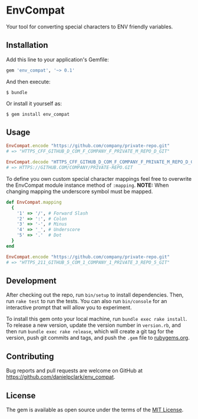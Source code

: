 # EnvCompat

Your tool for converting special characters to ENV friendly variables.

## Installation

Add this line to your application's Gemfile:

```ruby
gem 'env_compat', '~> 0.1'
```

And then execute:

    $ bundle

Or install it yourself as:

    $ gem install env_compat

## Usage

```ruby
EnvCompat.encode "https://github.com/company/private-repo.git"
# => "HTTPS_CFF_GITHUB_D_COM_F_COMPANY_F_PRIVATE_M_REPO_D_GIT" 

EnvCompat.decode "HTTPS_CFF_GITHUB_D_COM_F_COMPANY_F_PRIVATE_M_REPO_D_GIT" 
# => HTTPS://GITHUB.COM/COMPANY/PRIVATE-REPO.GIT
```

To define you own custom special character mappings feel free to overwrite
the EnvCompat module instance method of `:mapping`.  **NOTE:** When changing
mapping the underscore symbol must be mapped.

```ruby
def EnvCompat.mapping
  {
    '1' => '/', # Forward Slash
    '2' => ':', # Colon
    '3' => '-', # Minus
    '4' => '_', # Underscore
    '5' => '.'  # Dot
  }
end

EnvCompat.encode "https://github.com/company/private-repo.git"
# => "HTTPS_211_GITHUB_5_COM_1_COMPANY_1_PRIVATE_3_REPO_5_GIT"
```

## Development

After checking out the repo, run `bin/setup` to install dependencies. Then, run `rake test` to run the tests. You can also run `bin/console` for an interactive prompt that will allow you to experiment.

To install this gem onto your local machine, run `bundle exec rake install`. To release a new version, update the version number in `version.rb`, and then run `bundle exec rake release`, which will create a git tag for the version, push git commits and tags, and push the `.gem` file to [rubygems.org](https://rubygems.org).

## Contributing

Bug reports and pull requests are welcome on GitHub at https://github.com/danielpclark/env_compat.


## License

The gem is available as open source under the terms of the [MIT License](http://opensource.org/licenses/MIT).

